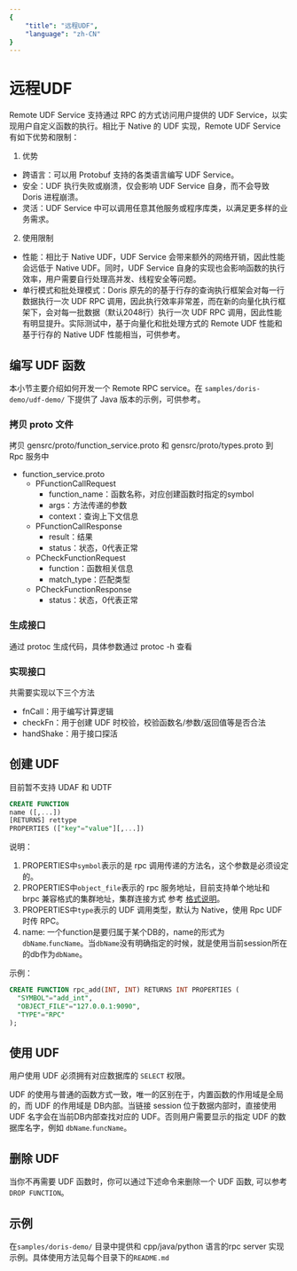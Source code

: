 ```yaml
---
{
    "title": "远程UDF",
    "language": "zh-CN"
}
---
```


<!-- 
Licensed to the Apache Software Foundation (ASF) under one
or more contributor license agreements.  See the NOTICE file
distributed with this work for additional information
regarding copyright ownership.  The ASF licenses this file
to you under the Apache License, Version 2.0 (the
"License"); you may not use this file except in compliance
with the License.  You may obtain a copy of the License at

  http://www.apache.org/licenses/LICENSE-2.0

Unless required by applicable law or agreed to in writing,
software distributed under the License is distributed on an
"AS IS" BASIS, WITHOUT WARRANTIES OR CONDITIONS OF ANY
KIND, either express or implied.  See the License for the
specific language governing permissions and limitations
under the License.
-->

# 远程UDF

Remote UDF Service 支持通过 RPC 的方式访问用户提供的 UDF Service，以实现用户自定义函数的执行。相比于 Native 的 UDF 实现，Remote UDF Service 有如下优势和限制：
1. 优势
  * 跨语言：可以用 Protobuf 支持的各类语言编写 UDF Service。
  * 安全：UDF 执行失败或崩溃，仅会影响 UDF Service 自身，而不会导致 Doris 进程崩溃。
  * 灵活：UDF Service 中可以调用任意其他服务或程序库类，以满足更多样的业务需求。

2. 使用限制
  * 性能：相比于 Native UDF，UDF Service 会带来额外的网络开销，因此性能会远低于 Native UDF。同时，UDF Service 自身的实现也会影响函数的执行效率，用户需要自行处理高并发、线程安全等问题。
  * 单行模式和批处理模式：Doris 原先的的基于行存的查询执行框架会对每一行数据执行一次 UDF RPC 调用，因此执行效率非常差，而在新的向量化执行框架下，会对每一批数据（默认2048行）执行一次 UDF RPC 调用，因此性能有明显提升。实际测试中，基于向量化和批处理方式的 Remote UDF 性能和基于行存的 Native UDF 性能相当，可供参考。

## 编写 UDF 函数


本小节主要介绍如何开发一个 Remote RPC service。在 `samples/doris-demo/udf-demo/` 下提供了 Java 版本的示例，可供参考。

### 拷贝 proto 文件

拷贝 gensrc/proto/function_service.proto 和 gensrc/proto/types.proto 到 Rpc 服务中

- function_service.proto
  - PFunctionCallRequest
    - function_name：函数名称，对应创建函数时指定的symbol
    - args：方法传递的参数
    - context：查询上下文信息
  - PFunctionCallResponse
    - result：结果
    - status：状态，0代表正常
  - PCheckFunctionRequest
    - function：函数相关信息
    - match_type：匹配类型
  - PCheckFunctionResponse
    - status：状态，0代表正常

### 生成接口

通过 protoc 生成代码，具体参数通过 protoc -h 查看

### 实现接口

共需要实现以下三个方法
- fnCall：用于编写计算逻辑
- checkFn：用于创建 UDF 时校验，校验函数名/参数/返回值等是否合法
- handShake：用于接口探活

## 创建 UDF

目前暂不支持 UDAF 和 UDTF

```sql
CREATE FUNCTION 
name ([,...])
[RETURNS] rettype
PROPERTIES (["key"="value"][,...])	
```
说明：

1. PROPERTIES中`symbol`表示的是 rpc 调用传递的方法名，这个参数是必须设定的。
2. PROPERTIES中`object_file`表示的 rpc 服务地址，目前支持单个地址和 brpc 兼容格式的集群地址，集群连接方式 参考 [格式说明](https://github.com/apache/incubator-brpc/blob/master/docs/cn/client.md#%E8%BF%9E%E6%8E%A5%E6%9C%8D%E5%8A%A1%E9%9B%86%E7%BE%A4)。
3. PROPERTIES中`type`表示的 UDF 调用类型，默认为 Native，使用 Rpc UDF时传 RPC。
4. name: 一个function是要归属于某个DB的，name的形式为`dbName`.`funcName`。当`dbName`没有明确指定的时候，就是使用当前session所在的db作为`dbName`。

示例：
```sql
CREATE FUNCTION rpc_add(INT, INT) RETURNS INT PROPERTIES (
  "SYMBOL"="add_int",
  "OBJECT_FILE"="127.0.0.1:9090",
  "TYPE"="RPC"
);
```

## 使用 UDF

用户使用 UDF 必须拥有对应数据库的 `SELECT` 权限。

UDF 的使用与普通的函数方式一致，唯一的区别在于，内置函数的作用域是全局的，而 UDF 的作用域是 DB内部。当链接 session 位于数据内部时，直接使用 UDF 名字会在当前DB内部查找对应的 UDF。否则用户需要显示的指定 UDF 的数据库名字，例如 `dbName`.`funcName`。

## 删除 UDF

当你不再需要 UDF 函数时，你可以通过下述命令来删除一个 UDF 函数, 可以参考 `DROP FUNCTION`。

## 示例
在`samples/doris-demo/` 目录中提供和 cpp/java/python 语言的rpc server 实现示例。具体使用方法见每个目录下的`README.md`
